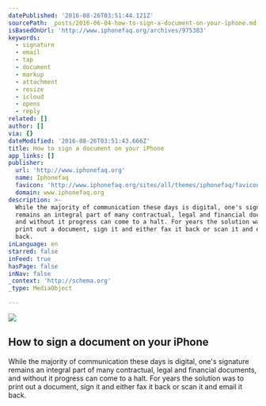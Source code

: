 ```yaml
---
datePublished: '2016-08-26T03:51:44.121Z'
sourcePath: _posts/2016-06-04-how-to-sign-a-document-on-your-iphone.md
isBasedOnUrl: 'http://www.iphonefaq.org/archives/975383'
keywords:
  - signature
  - email
  - tap
  - document
  - markup
  - attachment
  - resize
  - icloud
  - opens
  - reply
related: []
author: []
via: {}
dateModified: '2016-08-26T03:51:43.666Z'
title: How to sign a document on your iPhone
app_links: []
publisher:
  url: 'http://www.iphonefaq.org'
  name: Iphonefaq
  favicon: 'http://www.iphonefaq.org/sites/all/themes/iphonefaq/favicon.ico'
  domain: www.iphonefaq.org
description: >-
  While the majority of communication these days is digital, one's signature
  remains an integral part of many contractual, legal and financial documents,
  and without it progress can come to a halt. For years the solution was to
  print out a document, sign it and either fax it back or scan it and email it
  back.
inLanguage: en
starred: false
inFeed: true
hasPage: false
inNav: false
_context: 'http://schema.org'
_type: MediaObject

---
```

<article style=""><img src="https://s3-us-west-2.amazonaws.com/the-grid-img/p/ef052069cc2fdd4022b07b26da533d145d56bdae.jpg" /><h1>How to sign a document on your iPhone</h1><p>While the majority of communication these days is digital, one's signature remains an integral part of many contractual, legal and financial documents, and without it progress can come to a halt. For years the solution was to print out a document, sign it and either fax it back or scan it and email it back.</p></article>